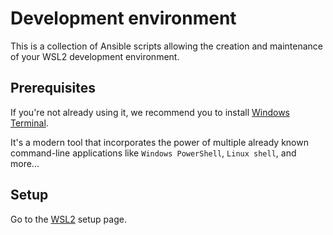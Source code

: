 # Development environment

This is a collection of Ansible scripts allowing the creation and maintenance of your WSL2 development environment.

## Prerequisites

If you're not already using it, we recommend you to install [Windows Terminal](https://www.microsoft.com/en-US/p/windows-terminal/9n0dx20hk701?activetab=pivot:overviewtab).

It's a modern tool that incorporates the power of multiple already known command-line applications like `Windows PowerShell`, `Linux shell`, and more...

## Setup

Go to the [WSL2](wsl/README.md) setup page.
